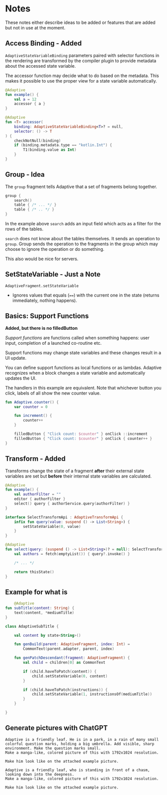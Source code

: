 # Notes

These notes either describe ideas to be added or features that are added but not in use at the moment.

## Access Binding - Added

`AdaptiveStateVariableBinding` parameters paired with selector functions in the rendering are transformed
by the compiler plugin to provide metadata about the accessed state variable.

The accessor function may decide what to do based on the metadata. This makes it possible to
use the proper view for a state variable automatically.

```kotlin
@Adaptive
fun example() {
    val a = 12
    accessor { a }
}

@Adaptive
fun <T> accessor(
    binding: AdaptiveStateVariableBinding<T>? = null,
    selector: () -> T
) {
    checkNotNull(binding)
    if (binding.metadata.type == "kotlin.Int") {
        T1(binding.value as Int)
    }
}
```

## Group - Idea

The `group` fragment tells Adaptive that a set of fragments belong together.

```kotlin
group {
    search()
    table { /* ... */ }
    table { /* .. */ }
}
```

In the example above `search` adds an input field which acts as a filter for the rows of the tables.

`search` does not know about the tables themselves. It sends an operation to `group`. Group sends the operation
to the fragments in the group which may choose to ignore the operation or do something.

This also would be nice for servers.

## SetStateVariable - Just a Note

`AdaptiveFragment.setStateVariable`

- Ignores values that equals (`==`) with the current one in the state (returns immediately, nothing happens).

## Basics: Support Functions

**Added, but there is no filledButton**

*Support functions* are functions called when something happens: user input,
completion of a launched co-routine etc.

Support functions may change state variables and these changes result in a UI update.

You can define support functions as local functions or as lambdas. Adaptive recognizes
when a block changes a state variable and automatically updates the UI.

The handlers in this example are equivalent. Note that whichever button you
click, labels of all show the new counter value.

```kotlin
fun Adaptive.counter() {
    var counter = 0

    fun increment() {
        counter++
    }

    filledButton { "Click count: $counter" } onClick ::increment
    filledButton { "Click count: $counter" } onClick { counter++ }
}
```

## Transform - Added

Transforms change the state of a fragment **after** their external state variables are set but
**before** their internal state variables are calculated.

```kotlin
@Adaptive
fun example() {
    val authorFilter = ""
    editor { authorFilter }
    select() query { authorService.query(authorFilter) }
}

interface SelectTransformApi : AdaptiveTransformApi {
    infix fun query(value: suspend () -> List<String>) {
        setStateVariable(0, value)
    }
}

@Adaptive
fun select(query: (suspend () -> List<String>)? = null): SelectTransformApi {
    val authors = fetch(emptyList()) { query?.invoke() }

    /* ... */

    return thisState()
}
```

## Example for what is

```kotlin
    @Adaptive
fun subTitle(content: String) {
    text(content, *mediumTitle)
}

class AdaptiveSubTitle {

    val content by state<String>()

    fun genBuild(parent: AdaptiveFragment, index: Int) =
        CommonText(parent.adapter, parent, index)

    fun genPatchDescendant(fragment: AdaptiveFragment) {
        val child = children[0] as CommonText

        if (child.haveToPatch(content)) {
            child.setStateVariable(0, content)
        }

        if (child.haveToPatch(instructions)) {
            child.setStateVariable(1, instructionsOf(mediumTitle))
        }
    }

}
```

## Generate pictures with ChatGPT

```text
Adaptive is a friendly leaf. He is in a park, in a rain of many small colorful question marks, holding a big umbrella. Add visible, sharp environment. Make the question marks small.
Make a manga-like, colored picture of this with 1792x1024 resolution. 

Make him look like on the attached example picture.

Adaptive is a friendly leaf, who is standing in front of a chasm, looking down into the deepness.
Make a manga-like, colored picture of this with 1792x1024 resolution.

Make him look like on the attached example picture.
```